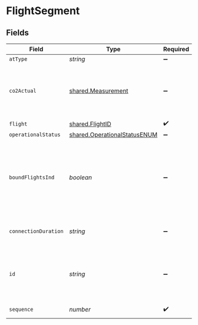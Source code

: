 # FlightSegment


## Fields

| Field                                                                                     | Type                                                                                      | Required                                                                                  | Description                                                                               | Example                                                                                   |
| ----------------------------------------------------------------------------------------- | ----------------------------------------------------------------------------------------- | ----------------------------------------------------------------------------------------- | ----------------------------------------------------------------------------------------- | ----------------------------------------------------------------------------------------- |
| `atType`                                                                                  | *string*                                                                                  | :heavy_minus_sign:                                                                        | N/A                                                                                       | FlightSegment                                                                             |
| `co2Actual`                                                                               | [shared.Measurement](../../models/shared/measurement.md)                                  | :heavy_minus_sign:                                                                        | Used for dimensional units (width, height, depth) or weight                               |                                                                                           |
| `flight`                                                                                  | [shared.FlightID](../../models/shared/flightid.md)                                        | :heavy_check_mark:                                                                        | N/A                                                                                       |                                                                                           |
| `operationalStatus`                                                                       | [shared.OperationalStatusENUM](../../models/shared/operationalstatusenum.md)              | :heavy_minus_sign:                                                                        | N/A                                                                                       |                                                                                           |
| `boundFlightsInd`                                                                         | *boolean*                                                                                 | :heavy_minus_sign:                                                                        | If present and true, the Segments in this Connection must be sold and cancelled together. | true                                                                                      |
| `connectionDuration`                                                                      | *string*                                                                                  | :heavy_minus_sign:                                                                        | The actual duration (in minutes) between                                                  | 60                                                                                        |
| `id`                                                                                      | *string*                                                                                  | :heavy_minus_sign:                                                                        | Local indentifier within a given message for this object.                                 | 2304                                                                                      |
| `sequence`                                                                                | *number*                                                                                  | :heavy_check_mark:                                                                        | Segment sequence                                                                          | 65                                                                                        |